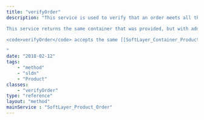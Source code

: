 ```yaml
---
title: "verifyOrder"
description: "This service is used to verify that an order meets all the necessary requirements to purchase a server, virtual server or service from SoftLayer. It will verify that the products requested do not conflict. For example, you cannot order a Windows firewall with a Linux operating system. It will also check to make sure you have provided all the products that are required for the [[SoftLayer_Product_Package_Order_Configuration]] associated with the [[SoftLayer_Product_Package]] on each of the [[SoftLayer_Container_Product_Order]] specified.<br/><br/> 

This service returns the same container that was provided, but with additional information that can be used for debugging or validation. It will also contain pricing information (prorated if applicable) for each of the products on the order. If an exception occurs during verification, a container with the <code>SoftLayer_Exception_Order</code> exception type will be specified in the result.<br/><br/> 

<code>verifyOrder</code> accepts the same [[SoftLayer_Container_Product_Order]] as <code>placeOrder</code>, so see [[SoftLayer_Product_Order/placeOrder]] for more details. 

"
date: "2018-02-12"
tags:
    - "method"
    - "sldn"
    - "Product"
classes:
    - "verifyOrder"
type: "reference"
layout: "method"
mainService : "SoftLayer_Product_Order"
---
```

